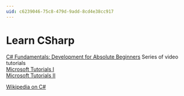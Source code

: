 ```yaml
---
uid: c6239046-75c8-479d-9add-8cd4e38cc917
---
```


# Learn CSharp
<a href="http://channel9.msdn.com/Series/C-Sharp-Fundamentals-Development-for-Absolute-Beginners" class="extURL" target="_blank">C# Fundamentals: Development for Absolute Beginners</a> Series of video tutorials  
<a href="http://msdn.microsoft.com/en-us/library/aa288436.aspx" class="extURL" target="_blank">Microsoft Tutorials I</a>  
<a href="http://msdn.microsoft.com/en-us/vcsharp/aa336809.aspx" class="extURL" target="_blank">Microsoft Tutorials II</a>  


<a href="http://en.wikipedia.org/wiki/C_Sharp_%28programming_language%29" class="extURL" target="_blank">Wikipedia on C#</a>